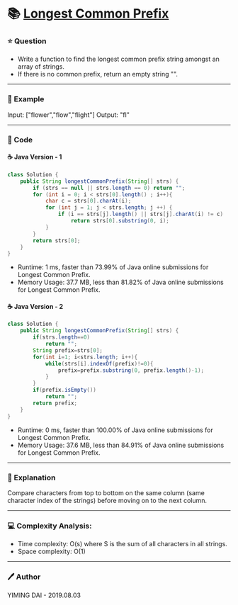 # :books: [Longest Common Prefix](https://leetcode.com/problems/longest-common-prefix/)

### :star: Question

- Write a function to find the longest common prefix string amongst an array of strings.
- If there is no common prefix, return an empty string "".

--- 

### :car: Example

Input: ["flower","flow","flight"]
Output: "fl"

---

### :hammer: Code

#### :coffee: Java Version - 1

```java
class Solution {
    public String longestCommonPrefix(String[] strs) {
        if (strs == null || strs.length == 0) return "";
        for (int i = 0; i < strs[0].length() ; i++){
            char c = strs[0].charAt(i);
            for (int j = 1; j < strs.length; j ++) {
                if (i == strs[j].length() || strs[j].charAt(i) != c)
                    return strs[0].substring(0, i);             
            }
        }
        return strs[0];
    }
}
```

- Runtime: 1 ms, faster than 73.99% of Java online submissions for Longest Common Prefix.
- Memory Usage: 37.7 MB, less than 81.82% of Java online submissions for Longest Common Prefix.

#### :coffee: Java Version - 2

```java
class Solution {
    public String longestCommonPrefix(String[] strs) {
        if(strs.length==0)
            return "";
        String prefix=strs[0];
        for(int i=1; i<strs.length; i++){
            while(strs[i].indexOf(prefix)!=0){
                prefix=prefix.substring(0, prefix.length()-1);
            }
        }
        if(prefix.isEmpty())
            return "";
        return prefix;
    }
}
```

- Runtime: 0 ms, faster than 100.00% of Java online submissions for Longest Common Prefix.
- Memory Usage: 37.6 MB, less than 84.91% of Java online submissions for Longest Common Prefix.

---

### :pencil: Explanation

Compare characters from top to bottom on the same column (same character index of the strings) before moving on to the next column.

---

### :computer: Complexity Analysis:

- Time complexity: O(s) where S is the sum of all characters in all strings.
- Space complexity: O(1)

---

### :pen: Author

YIMING DAI - 2019.08.03
